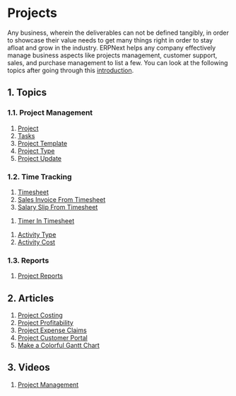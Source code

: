 <!-- add-breadcrumbs -->
# Projects

Any business, wherein the deliverables can not be defined tangibly, in order to showcase their value needs to get many things right in order to stay afloat and grow in the industry. ERPNext helps any company effectively manage business aspects like projects management, customer support, sales, and purchase management to list a few. You can look at the following topics after going through this [introduction](/docs/user/manual/en/projects/introduction).


## 1. Topics
### 1.1. Project Management
1. [Project](/docs/user/manual/en/projects/project)
1. [Tasks](/docs/user/manual/en/projects/tasks)
1. [Project Template](/docs/user/manual/en/projects/project-template)
1. [Project Type](/docs/user/manual/en/projects/project-type)
1. [Project Update](/docs/user/manual/en/projects/project-update)

### 1.2. Time Tracking
1. [Timesheet](/docs/user/manual/en/projects/timesheets/)
1. [Sales Invoice From Timesheet](/docs/user/manual/en/projects/sales-invoice-from-timesheet)
1. [Salary Slip From Timesheet](/docs/user/manual/en/projects/salary-slip-from-timesheet)
<!-- 1. [Timesheet Against Work Order](/docs/user/manual/en/projects/timesheet-against-work-order) -->
1. [Timer In Timesheet](/docs/user/manual/en/projects/timer-in-timesheet)
<!-- 1. [Timesheet Against Project](/docs/user/manual/en/projects/timesheet-against-project) -->
1. [Activity Type](/docs/user/manual/en/projects/activity-type)
1. [Activity Cost](/docs/user/manual/en/projects/activity-cost)

### 1.3. Reports
1. [Project Reports](/docs/user/manual/en/projects/project-reports)

## 2. Articles
1. [Project Costing](/docs/user/manual/en/projects/project-costing)
1. [Project Profitability](/docs/user/manual/en/projects/project-profitability)
1. [Project Expense Claims](/docs/user/manual/en/projects/project-expense-claims)
1. [Project Customer Portal](/docs/user/manual/en/projects/project-customer-portal)
1. [Make a Colorful Gantt Chart](/docs/user/manual/en/projects/articles/make-a-colorful-gantt-chart)

## 3. Videos
1. [Project Management](/docs/user/videos/learn/project-and-task.html)
